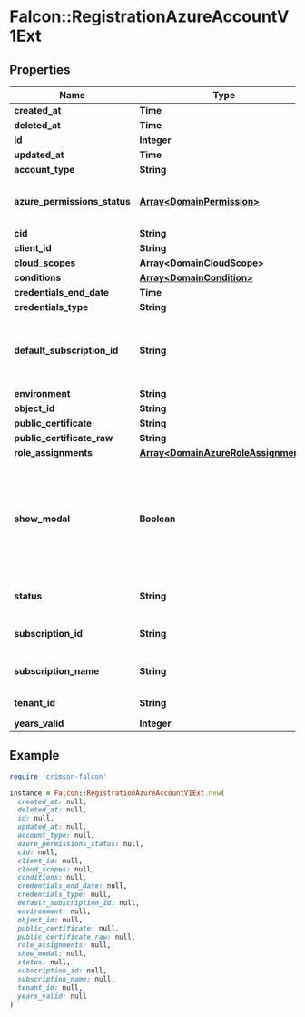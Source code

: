 # Falcon::RegistrationAzureAccountV1Ext

## Properties

| Name | Type | Description | Notes |
| ---- | ---- | ----------- | ----- |
| **created_at** | **Time** |  |  |
| **deleted_at** | **Time** |  |  |
| **id** | **Integer** |  |  |
| **updated_at** | **Time** |  |  |
| **account_type** | **String** |  | [optional] |
| **azure_permissions_status** | [**Array&lt;DomainPermission&gt;**](DomainPermission.md) | Permissions status returned via API. |  |
| **cid** | **String** |  |  |
| **client_id** | **String** |  | [optional] |
| **cloud_scopes** | [**Array&lt;DomainCloudScope&gt;**](DomainCloudScope.md) |  | [optional] |
| **conditions** | [**Array&lt;DomainCondition&gt;**](DomainCondition.md) |  | [optional] |
| **credentials_end_date** | **Time** |  | [optional] |
| **credentials_type** | **String** |  | [optional] |
| **default_subscription_id** | **String** | Default Azure Subscription ID to provision shared IOA infrastructure. | [optional] |
| **environment** | **String** |  | [optional] |
| **object_id** | **String** |  | [optional] |
| **public_certificate** | **String** |  | [optional] |
| **public_certificate_raw** | **String** |  | [optional] |
| **role_assignments** | [**Array&lt;DomainAzureRoleAssignment&gt;**](DomainAzureRoleAssignment.md) |  | [optional] |
| **show_modal** | **Boolean** | Whether to show modal on the UI instructing existing D4C Azure customer to reregister subscriptions for CSPM. |  |
| **status** | **String** | Account registration status. | [optional] |
| **subscription_id** | **String** | Azure Subscription ID. | [optional] |
| **subscription_name** | **String** | Azure Subscription Name. | [optional] |
| **tenant_id** | **String** | Azure Tenant ID to use. | [optional] |
| **years_valid** | **Integer** |  | [optional] |

## Example

```ruby
require 'crimson-falcon'

instance = Falcon::RegistrationAzureAccountV1Ext.new(
  created_at: null,
  deleted_at: null,
  id: null,
  updated_at: null,
  account_type: null,
  azure_permissions_status: null,
  cid: null,
  client_id: null,
  cloud_scopes: null,
  conditions: null,
  credentials_end_date: null,
  credentials_type: null,
  default_subscription_id: null,
  environment: null,
  object_id: null,
  public_certificate: null,
  public_certificate_raw: null,
  role_assignments: null,
  show_modal: null,
  status: null,
  subscription_id: null,
  subscription_name: null,
  tenant_id: null,
  years_valid: null
)
```

